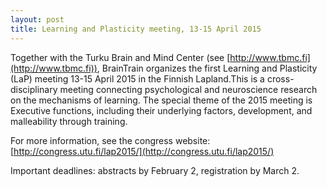 ```yaml
---
layout: post
title: Learning and Plasticity meeting, 13-15 April 2015
---
```


Together with the Turku Brain and Mind Center (see [http://www.tbmc.fi](http://www.tbmc.fi)), BrainTrain organizes the first Learning and Plasticity (LaP) meeting 13-15 April 2015 in the Finnish Lapland.This is a cross-disciplinary meeting connecting psychological and neuroscience research on the mechanisms of learning. The special theme of the 2015 meeting is Executive functions, including their underlying factors, development, and malleability through training.

For more information, see the congress website: [http://congress.utu.fi/lap2015/](http://congress.utu.fi/lap2015/)

Important deadlines: abstracts by February 2, registration by March 2.